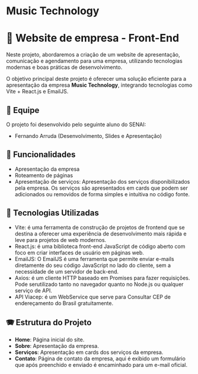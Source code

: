 <h1>Music Technology</h1>

# 🎼 Website de empresa - Front-End

Neste projeto, abordaremos a criação de um website de apresentação, comunicação e agendamento para uma empresa, utilizando tecnologias modernas e boas práticas de desenvolvimento.

O objetivo principal deste projeto é oferecer uma solução eficiente para a apresentação da empresa <b>Music Technology</b>, integrando tecnologias como Vite + React.js e EmailJS.

## 🎸 Equipe

O projeto foi desenvolvido pelo seguinte aluno do SENAI:

- Fernando Arruda (Desenvolvimento, Slides e Apresentação)

## 🥁 Funcionalidades

- Apresentação da empresa
- Roteamento de páginas
- Apresentação de serviços: Apresentação dos serviços disponibilizados pela empresa. Os serviços são apresentados em cards que podem ser adicionados ou removidos de forma simples e intuitiva no código fonte.



## 🎻 Tecnologias Utilizadas

- Vite: é uma ferramenta de construção de projetos de frontend que se destina a oferecer uma experiência de desenvolvimento mais rápida e leve para projetos de web modernos.
- React.js: é uma biblioteca front-end JavaScript de código aberto com foco em criar interfaces de usuário em páginas web.
- EmailJS: O EmailJS é uma ferramenta que permite enviar e-mails diretamente do seu código JavaScript no lado do cliente, sem a necessidade de um servidor de back-end.
- Axios: é um cliente HTTP baseado em Promises para fazer requisições. Pode serutilizado tanto no navegador quanto no Node.js ou qualquer serviço de API.
- API Viacep: é um WebService que serve para Consultar CEP de endereçamento do Brasil gratuitamente.

## 🪗 Estrutura do Projeto

- **Home**: Página inicial do site.
- **Sobre**: Apresentação da empresa.
- **Serviços**: Apresentação em cards dos serviços da empresa.
- **Contato**: Página de contato da empresa, aqui é exibido um formulário que após preenchido e enviado é encaminhado para um e-mail oficial.
